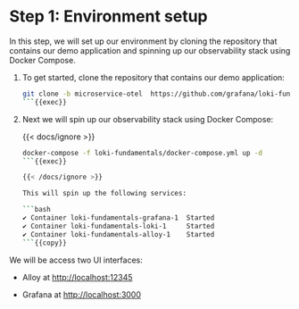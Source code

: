 # Step 1: Environment setup

In this step, we will set up our environment by cloning the repository that contains our demo application and spinning up our observability stack using Docker Compose.

1. To get started, clone the repository that contains our demo application:

   ```bash
   git clone -b microservice-otel  https://github.com/grafana/loki-fundamentals.git
   ```{{exec}}

1. Next we will spin up our observability stack using Docker Compose:

   {{< docs/ignore >}}

   ```bash
   docker-compose -f loki-fundamentals/docker-compose.yml up -d 
   ```{{exec}}

   {{< /docs/ignore >}}

   This will spin up the following services:

   ```bash
   ✔ Container loki-fundamentals-grafana-1  Started                                                        
   ✔ Container loki-fundamentals-loki-1     Started                        
   ✔ Container loki-fundamentals-alloy-1    Started
   ```{{copy}}

We will be access two UI interfaces:

- Alloy at [http://localhost:12345]({{TRAFFIC_HOST1_12345}})

- Grafana at [http://localhost:3000]({{TRAFFIC_HOST1_3000}})
